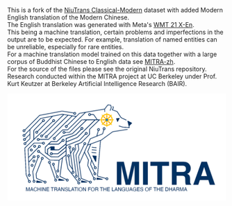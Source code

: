 This is a fork of the [NiuTrans Classical-Modern](https://github.com/NiuTrans/Classical-Modern) dataset with added Modern English translation of the Modern Chinese.  
The English translation was generated with Meta's [WMT 21 X-En](https://huggingface.co/facebook/wmt21-dense-24-wide-x-en).  
This being a machine translation, certain problems and imperfections in the output are to be expected. For example, translation of named entities can be unreliable, especially for rare entities.  
For a machine translation model trained on this data together with a large corpus of Buddhist Chinese to English data see [MITRA-zh](https://huggingface.co/buddhist-nlp/mitra-mnt-zh-en).  
For the source of the files please see the original NiuTrans repository.  
Research conducted within the MITRA project at UC Berkeley under Prof. Kurt Keutzer at Berkeley Artificial Intelligence Research (BAIR).

![BAIR](https://github.com/dharmamitra/visual-design/blob/main/logo/alternatives/fertig.jpg?raw=true)
